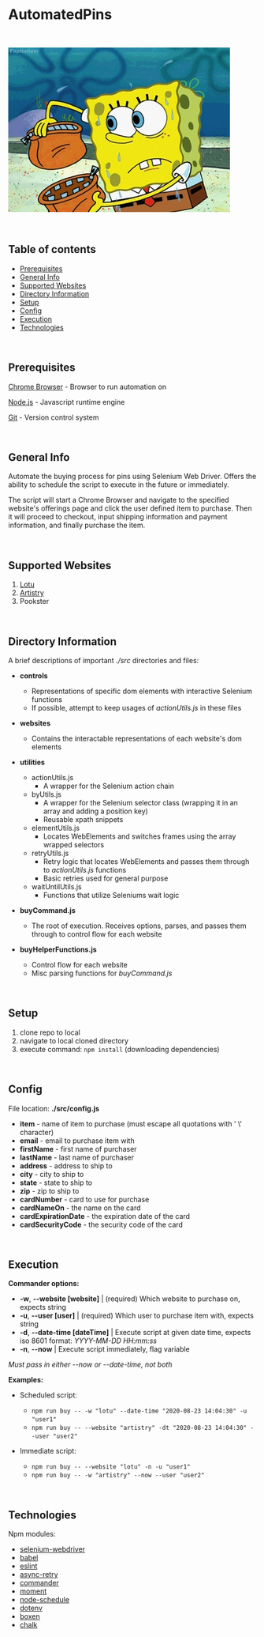 # AutomatedPins

<br>

![SpongeBob Money Bags gif](images/readme/spongeBobMoneyBag.gif)

<br>

## Table of contents

  - [Prerequisites](#prerequisites)
  - [General Info](#general-info)
  - [Supported Websites](#supported-websites)
  - [Directory Information](#directory-information)
  - [Setup](#setup)
  - [Config](#config)
  - [Execution](#execution)
  - [Technologies](#technologies)

<br>

## Prerequisites

[Chrome Browser](https://www.google.com/chrome/) - Browser to run automation on 

[Node.js](https://nodejs.org/en/) - Javascript runtime engine

[Git](https://git-scm.com/downloads) - Version control system

<br>

## General Info

Automate the buying process for pins using Selenium Web Driver. Offers the ability to schedule the script to execute in the future or immediately. 

The script will start a Chrome Browser and navigate to the specified website's offerings page and click the user defined item to purchase. Then it will proceed to checkout, input shipping information and payment information, and finally purchase the item.

<br>

## Supported Websites

 1. [Lotu](https://www.lotucreations.com/collections/hat-pins)
 2. [Artistry](https://theartistrycollection.com/collections/2018)
 3. Pookster

<br>

## Directory Information

A brief descriptions of important *./src* directories and files:

- **controls**
  - Representations of specific dom elements with interactive Selenium functions 
  - If possible, attempt to keep usages of *actionUtils.js* in these files
  
- **websites**
  - Contains the interactable representations of each website's dom elements
  
- **utilities**
  - actionUtils.js
    - A wrapper for the Selenium action chain
  - byUtils.js
    - A wrapper for the Selenium selector class (wrapping it in an array and adding a position key)
    - Reusable xpath snippets
  - elementUtils.js
    - Locates WebElements and switches frames using the array wrapped selectors
  - retryUtils.js
    - Retry logic that locates WebElements and passes them through to *actionUtils.js* functions
    - Basic retries used for general purpose
  - waitUntilUtils.js
    - Functions that utilize Seleniums wait logic
  
- **buyCommand.js**
  - The root of execution. Receives options, parses, and passes them through to control flow for each website
  
- **buyHelperFunctions.js**
  - Control flow for each website
  - Misc parsing functions for *buyCommand.js*
  
<br>

## Setup
  1. clone repo to local
  2. navigate to local cloned directory
  3. execute command: `npm install` (downloading dependencies)

<br>

## Config
File location: **./src/config.js**

- **item** - name of item to purchase (must escape all quotations with ' \\' character)
- **email** - email to purchase item with  
- **firstName** - first name of purchaser
- **lastName** - last name of purchaser
- **address** - address to ship to
- **city** - city to ship to
- **state** - state to ship to
- **zip** - zip to ship to
- **cardNumber** - card to use for purchase
- **cardNameOn** - the name on the card
- **cardExpirationDate** - the expiration date of the card
- **cardSecurityCode** - the security code of the card

<br>

## Execution

**Commander options:**

- **-w**, **--website [website]** | (required) Which website to purchase on, expects string
- **-u**, **--user [user]** | (required) Which user to purchase item with, expects string
- **-d**, **--date-time [dateTime]** | Execute script at given date time, expects iso 8601 format: *YYYY-MM-DD HH:mm:ss*
- **-n**, **--now** | Execute script immediately, flag variable

*Must pass in either --now or --date-time, not both*

**Examples:**

 - Scheduled script: 
   - `npm run buy -- -w "lotu" --date-time "2020-08-23 14:04:30" -u "user1"` 
   - `npm run buy -- --website "artistry" -dt "2020-08-23 14:04:30" --user "user2"`

- Immediate script: 
  - `npm run buy -- --website "lotu" -n -u "user1"`
  - `npm run buy -- -w "artistry" --now --user "user2"`

<br>

## Technologies
 
Npm modules:
- [selenium-webdriver](https://www.npmjs.com/package/selenium-webdriver)
- [babel](https://www.npmjs.com/package/Babel)
- [eslint](https://www.npmjs.com/package/eslint)
- [async-retry](https://www.npmjs.com/package/async-retry)
- [commander](https://www.npmjs.com/package/commander)
- [moment](https://www.npmjs.com/package/moment)
- [node-schedule](https://www.npmjs.com/package/node-schedule)
- [dotenv](https://www.npmjs.com/package/dotenv)
- [boxen](https://www.npmjs.com/package/boxen)
- [chalk](https://www.npmjs.com/package/chalk)

<br>
